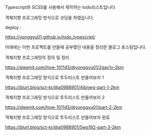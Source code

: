 Typescript와 SCSS를 사용해서 제작하는 todo리스트입니다

객체지향 프로그래밍 방식으로 코딩을 하였습니다.

deploy :

https://yonggyu01.github.io/todo_typescript/

아래에는 이번 프로젝트를 만들때 공부했던 내용을 정리한 블로그 포스팅입니다.

객체지향 프로그래밍의 정의 및 정리

https://steemit.com/hive-101145/@yonggyu01/2gax1v-2km

객체지향 프로그래밍 방식으로 투두리스트 만들어보자 1

https://blurt.blog/sct-kr/@a0988901/4jbnwg-part-1-2km

객체지향 프로그래밍 방식으로 투두리스트 만들어보자 2

https://steemit.com/hive-101145/@yonggyu01/part-2-2km

객체지향 프로그래밍 방식으로 투두리스트 만들어보자 완료

https://blurt.blog/sct-kr/@a0988901/5wq192-part-3-2km